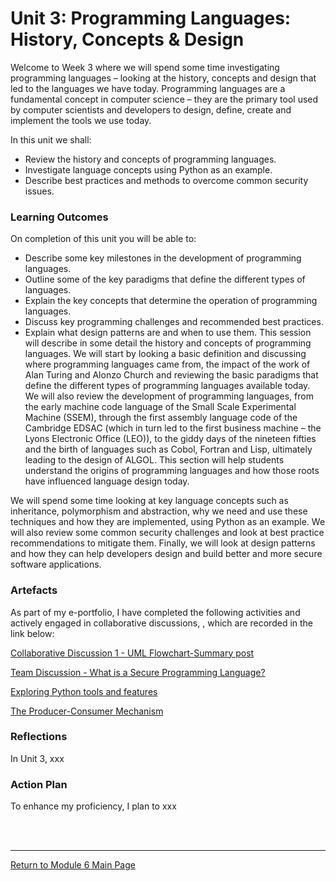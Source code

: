 # Unit 3: Programming Languages: History, Concepts & Design

Welcome to Week 3 where we will spend some time investigating programming languages – looking at the history, concepts and design that led to the languages we have today. Programming languages are a fundamental concept in computer science – they are the primary tool used by computer scientists and developers to design, define, create and implement the tools we use today.

In this unit we shall:
 - Review the history and concepts of programming languages.
 - Investigate language concepts using Python as an example.
 - Describe best practices and methods to overcome common security issues.

### Learning Outcomes
On completion of this unit you will be able to:
 - Describe some key milestones in the development of programming languages.
 - Outline some of the key paradigms that define the different types of languages.
 - Explain the key concepts that determine the operation of programming languages.
 - Discuss key programming challenges and recommended best practices.
 - Explain what design patterns are and when to use them.
This session will describe in some detail the history and concepts of programming languages. We will start by looking a basic definition and discussing where programming languages came from, the impact of the work of Alan Turing and Alonzo Church and reviewing the basic paradigms that define the different types of programming languages available today. We will also review the development of programming languages, from the early machine code language of the Small Scale Experimental Machine (SSEM), through the first assembly language code of the Cambridge EDSAC (which in turn led to the first business machine – the Lyons Electronic Office (LEO)), to the giddy days of the nineteen fifties and the birth of languages such as Cobol, Fortran and Lisp, ultimately leading to the design of ALGOL. This section will help students understand the origins of programming languages and how those roots have influenced language design today.

We will spend some time looking at key language concepts such as inheritance, polymorphism and abstraction, why we need and use these techniques and how they are implemented, using Python as an example. We will also review some common security challenges and look at best practice recommendations to mitigate them. Finally, we will look at design patterns and how they can help developers design and build better and more secure software applications.

### Artefacts 
As part of my e-portfolio, I have completed the following activities and actively engaged in collaborative discussions, , which are recorded in the link below:

[Collaborative Discussion 1 - UML Flowchart-Summary post](SSD_Unit03_Summary.pdf)

[Team Discussion - What is a Secure Programming Language?](SSD_Unit03_TeamActivity.md) 

[Exploring Python tools and features](SSD_Unit03_Activity1.md) 

[The Producer-Consumer Mechanism](SSD_Unit03_Activity2.md) 


### Reflections
In Unit 3, xxx

### Action Plan
To enhance my proficiency, I plan to xxx

<br><br>

--- 

[Return to Module 6 Main Page](SSD_main.md)
